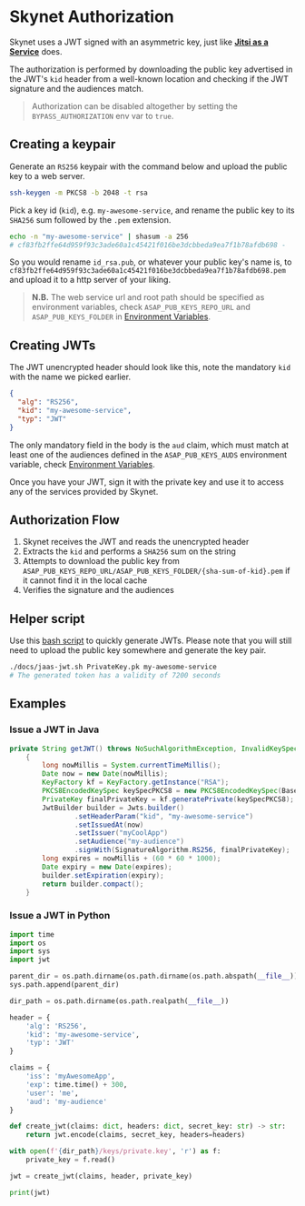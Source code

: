 # Skynet Authorization

Skynet uses a JWT signed with an asymmetric key, just like [**Jitsi as a Service**](https://jaas.8x8.vc) does.

The authorization is performed by downloading the public key advertised in the JWT's `kid` header from a well-known location and checking if the JWT signature and the audiences match.

> Authorization can be disabled altogether by setting the `BYPASS_AUTHORIZATION` env var to `true`. 


## Creating a keypair

Generate an `RS256` keypair with the command below and upload the public key to a web server.

```bash
ssh-keygen -m PKCS8 -b 2048 -t rsa
```

Pick a key id (`kid`), e.g. `my-awesome-service`, and rename the public key to its `SHA256` sum followed by the `.pem` extension.

```bash
echo -n "my-awesome-service" | shasum -a 256
# cf83fb2ffe64d959f93c3ade60a1c45421f016be3dcbbeda9ea7f1b78afdb698 -
```

So you would rename `id_rsa.pub`, or whatever your public key's name is, to `cf83fb2ffe64d959f93c3ade60a1c45421f016be3dcbbeda9ea7f1b78afdb698.pem` and upload
it to a http server of your liking.

> **N.B.** The web service url and root path should be specified as environment variables, check `ASAP_PUB_KEYS_REPO_URL` and `ASAP_PUB_KEYS_FOLDER` in [Environment Variables](env_vars.md).

## Creating JWTs

The JWT unencrypted header should look like this, note the mandatory `kid` with the name we picked earlier.

```json
{
  "alg": "RS256",
  "kid": "my-awesome-service",
  "typ": "JWT"
}
```

The only mandatory field in the body is the `aud` claim, which must match at least one of the audiences defined in the `ASAP_PUB_KEYS_AUDS` environment variable, check [Environment Variables](env_vars.md).

Once you have your JWT, sign it with the private key and use it to access any of the services provided by Skynet.

## Authorization Flow

1. Skynet receives the JWT and reads the unencrypted header
2. Extracts the `kid` and performs a `SHA256` sum on the string
3. Attempts to download the public key from `ASAP_PUB_KEYS_REPO_URL/ASAP_PUB_KEYS_FOLDER/{sha-sum-of-kid}.pem` if it cannot find it in the local cache
4. Verifies the signature and the audiences 

## Helper script

Use this [bash script](jaas-jwt.sh) to quickly generate JWTs. Please note that you will still need to upload the public key somewhere and generate the key pair.

```bash
./docs/jaas-jwt.sh PrivateKey.pk my-awesome-service
# The generated token has a validity of 7200 seconds
```

## Examples

### Issue a JWT in Java

```java
private String getJWT() throws NoSuchAlgorithmException, InvalidKeySpecException
    {
        long nowMillis = System.currentTimeMillis();
        Date now = new Date(nowMillis);
        KeyFactory kf = KeyFactory.getInstance("RSA");
        PKCS8EncodedKeySpec keySpecPKCS8 = new PKCS8EncodedKeySpec(Base64.getDecoder().decode(privateKey));
        PrivateKey finalPrivateKey = kf.generatePrivate(keySpecPKCS8);
        JwtBuilder builder = Jwts.builder()
                .setHeaderParam("kid", "my-awesome-service")
                .setIssuedAt(now)
                .setIssuer("myCoolApp")
                .setAudience("my-audience")
                .signWith(SignatureAlgorithm.RS256, finalPrivateKey);
        long expires = nowMillis + (60 * 60 * 1000);
        Date expiry = new Date(expires);
        builder.setExpiration(expiry);
        return builder.compact();
    }
```

### Issue a JWT in Python

```python
import time
import os
import sys
import jwt

parent_dir = os.path.dirname(os.path.dirname(os.path.abspath(__file__)))
sys.path.append(parent_dir)

dir_path = os.path.dirname(os.path.realpath(__file__))

header = {
    'alg': 'RS256',
    'kid': 'my-awesome-service',
    'typ': 'JWT'
}

claims = {
    'iss': 'myAwesomeApp',
    'exp': time.time() + 300,
    'user': 'me',
    'aud': 'my-audience'
}

def create_jwt(claims: dict, headers: dict, secret_key: str) -> str:
    return jwt.encode(claims, secret_key, headers=headers)

with open(f'{dir_path}/keys/private.key', 'r') as f:
    private_key = f.read()

jwt = create_jwt(claims, header, private_key)

print(jwt)
```
